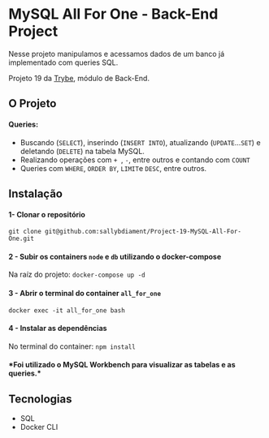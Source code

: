 # MySQL All For One - Back-End Project

Nesse projeto manipulamos e acessamos dados de um banco já implementado com queries SQL.

Projeto 19 da [Trybe](https://wwww.betrybe.com), módulo de Back-End.

## O Projeto

#### Queries:
   - Buscando (`SELECT`), inserindo (`INSERT INTO`), atualizando (`UPDATE`...`SET`) e deletando (`DELETE`) na tabela MySQL.
   - Realizando operações com `+ `, `-`, entre outros e contando com `COUNT`
   - Queries com `WHERE`, `ORDER BY`, `LIMIT`e `DESC`, entre outros.

## Instalação 

#### 1- Clonar o repositório

```git clone git@github.com:sallybdiament/Project-19-MySQL-All-For-One.git```

#### 2 - Subir os containers `node` e `db` utilizando o docker-compose

Na raíz do projeto: ```docker-compose up -d```

#### 3 - Abrir o terminal do container `all_for_one`

```docker exec -it all_for_one bash```

#### 4 - Instalar as dependências

No terminal do container: ```npm install```

#### \*Foi utilizado o MySQL Workbench para visualizar as tabelas e as queries.\*

## Tecnologias
 - SQL
 - Docker CLI
